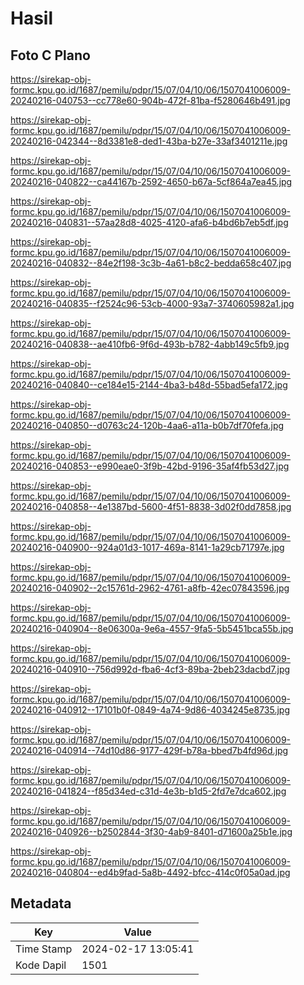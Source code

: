 # Hasil

## Foto C Plano

https://sirekap-obj-formc.kpu.go.id/1687/pemilu/pdpr/15/07/04/10/06/1507041006009-20240216-040753--cc778e60-904b-472f-81ba-f5280646b491.jpg

https://sirekap-obj-formc.kpu.go.id/1687/pemilu/pdpr/15/07/04/10/06/1507041006009-20240216-042344--8d3381e8-ded1-43ba-b27e-33af3401211e.jpg

https://sirekap-obj-formc.kpu.go.id/1687/pemilu/pdpr/15/07/04/10/06/1507041006009-20240216-040822--ca44167b-2592-4650-b67a-5cf864a7ea45.jpg

https://sirekap-obj-formc.kpu.go.id/1687/pemilu/pdpr/15/07/04/10/06/1507041006009-20240216-040831--57aa28d8-4025-4120-afa6-b4bd6b7eb5df.jpg

https://sirekap-obj-formc.kpu.go.id/1687/pemilu/pdpr/15/07/04/10/06/1507041006009-20240216-040832--84e2f198-3c3b-4a61-b8c2-bedda658c407.jpg

https://sirekap-obj-formc.kpu.go.id/1687/pemilu/pdpr/15/07/04/10/06/1507041006009-20240216-040835--f2524c96-53cb-4000-93a7-3740605982a1.jpg

https://sirekap-obj-formc.kpu.go.id/1687/pemilu/pdpr/15/07/04/10/06/1507041006009-20240216-040838--ae410fb6-9f6d-493b-b782-4abb149c5fb9.jpg

https://sirekap-obj-formc.kpu.go.id/1687/pemilu/pdpr/15/07/04/10/06/1507041006009-20240216-040840--ce184e15-2144-4ba3-b48d-55bad5efa172.jpg

https://sirekap-obj-formc.kpu.go.id/1687/pemilu/pdpr/15/07/04/10/06/1507041006009-20240216-040850--d0763c24-120b-4aa6-a11a-b0b7df70fefa.jpg

https://sirekap-obj-formc.kpu.go.id/1687/pemilu/pdpr/15/07/04/10/06/1507041006009-20240216-040853--e990eae0-3f9b-42bd-9196-35af4fb53d27.jpg

https://sirekap-obj-formc.kpu.go.id/1687/pemilu/pdpr/15/07/04/10/06/1507041006009-20240216-040858--4e1387bd-5600-4f51-8838-3d02f0dd7858.jpg

https://sirekap-obj-formc.kpu.go.id/1687/pemilu/pdpr/15/07/04/10/06/1507041006009-20240216-040900--924a01d3-1017-469a-8141-1a29cb71797e.jpg

https://sirekap-obj-formc.kpu.go.id/1687/pemilu/pdpr/15/07/04/10/06/1507041006009-20240216-040902--2c15761d-2962-4761-a8fb-42ec07843596.jpg

https://sirekap-obj-formc.kpu.go.id/1687/pemilu/pdpr/15/07/04/10/06/1507041006009-20240216-040904--8e06300a-9e6a-4557-9fa5-5b5451bca55b.jpg

https://sirekap-obj-formc.kpu.go.id/1687/pemilu/pdpr/15/07/04/10/06/1507041006009-20240216-040910--756d992d-fba6-4cf3-89ba-2beb23dacbd7.jpg

https://sirekap-obj-formc.kpu.go.id/1687/pemilu/pdpr/15/07/04/10/06/1507041006009-20240216-040912--17101b0f-0849-4a74-9d86-4034245e8735.jpg

https://sirekap-obj-formc.kpu.go.id/1687/pemilu/pdpr/15/07/04/10/06/1507041006009-20240216-040914--74d10d86-9177-429f-b78a-bbed7b4fd96d.jpg

https://sirekap-obj-formc.kpu.go.id/1687/pemilu/pdpr/15/07/04/10/06/1507041006009-20240216-041824--f85d34ed-c31d-4e3b-b1d5-2fd7e7dca602.jpg

https://sirekap-obj-formc.kpu.go.id/1687/pemilu/pdpr/15/07/04/10/06/1507041006009-20240216-040926--b2502844-3f30-4ab9-8401-d71600a25b1e.jpg

https://sirekap-obj-formc.kpu.go.id/1687/pemilu/pdpr/15/07/04/10/06/1507041006009-20240216-040804--ed4b9fad-5a8b-4492-bfcc-414c0f05a0ad.jpg


## Metadata

| Key        | Value               |
| ---------- | ------------------- |
| Time Stamp | 2024-02-17 13:05:41 |
| Kode Dapil | 1501                |



